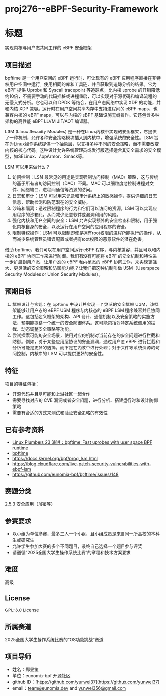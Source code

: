 # proj276--eBPF-Security-Framework
# 标题

实现内核与用户态共同工作的 eBPF 安全框架

## 项目描述

bpftime 是一个用户空间的 eBPF 运行时，可让现有的 eBPF 应用程序直接在非特权用户空间中运行，使用相同的库和工具链，并且获取到追踪分析的结果。它为 eBPF 提供 Uprobe 和 Syscall tracepoint 等追踪点，比内核 uprobe 的开销降低约10倍，不需要手动的代码插桩或进程重启，可以实现对于源代码和编译流程的无侵入式分析。它也可以和 DPDK 等结合，在用户态网络中实现 XDP 的功能，并和内核 XDP 兼容。运行时在用户空间共享内存中支持进程间的 eBPF maps，也兼容内核的 eBPF maps，可以与内核的 eBPF 基础设施无缝操作。它还包含多种架构的高性能 eBPF LLVM JIT/AOT 编译器。

LSM (Linux Security Modules) 是一种在Linux内核中实现的安全框架，它提供了一种机制，允许各种安全策略模块插入到内核中，增强系统的安全性。LSM 旨在为Linux操作系统提供一个抽象层，以支持多种不同的安全策略，而不需要改变内核的核心代码。这种设计允许系统管理员或发行版选择适合其安全需求的安全模型，如SELinux、AppArmor、Smack等。

LSM 可以用来做什么？

1. 访问控制：LSM 最常见的用途是实现强制访问控制（MAC）策略，这与传统的基于所有者的访问控制（DAC）不同。MAC 可以细粒度地控制进程对文件、网络端口、进程间通信等资源的访问。
2. 日志和审计：LSM 可以用来记录和审计系统上的敏感操作，提供详细的日志信息，帮助检测和防范潜在的安全威胁。
3. 沙箱和隔离：通过限制程序的行为和它们可以访问的资源，LSM 可以实现应用程序的沙箱化，从而减少恶意软件或漏洞利用的风险。
4. 强化内核和用户空间的安全：LSM 允许实现额外的安全检查和限制，用于强化内核自身的安全，以及运行在用户空间的应用程序的安全。
5. 限制特权操作：LSM 可以限制即使是拥有root权限的进程所能执行的操作，从而减少系统管理员错误配置或者拥有root权限的恶意软件的潜在危害。

借助 bpftime，我们可以在用户空间运行 eBPF 程序，与内核兼容，并且可以和内核的 eBPF 协同工作来进行防御。我们有没有可能将 eBPF 的安全机制和特性进一步扩展到用户态，让用户态的 eBPF 和内核态的 eBPF 协同工作，来实现更强大、更灵活的安全策略和防御能力呢？让我们把这种机制叫做 USM（Userspace Security Modules or Union Security Modules）。

## 预期目标

1. 框架设计与实现：在 bpftime 中设计并实现一个灵活的安全框架 USM，该框架能够让用户态的 eBPF USM 程序与内核态的 eBPF LSM 程序兼容并且协同工作。这包括定义框架的架构、API 设计、通信机制以及安全策略的实施方法，预期能提供一个统一的安全防御体系。这可能包括对特定系统调用的拦截、动态调整安全策略等功能。
2. 尝试探索可能的安全场景，使用对应的机制对当前存在的安全问题进行拦截和防御。例如，对于某些应用层协议的安全漏洞，通过用户态 eBPF 进行拦截和分析可能是更好的选择，而不是在内核中进行处理；对于文件等系统资源的访问控制，内核中的 LSM 可以提供更好的安全性。

## 特征

项目的特征包括：

- 开源代码并且尽可能和上游社区一起合作
- 需要寻找对应的 CVE 漏洞或者安全问题，进行分析、搭建运行时和设计防御策略
- 需要有合适的方式来测试和验证安全策略的有效性

## 已有参考资料

- [Linux Plumbers 23 演讲：bpftime: Fast uprobes with user space BPF runtime](https://lpc.events/event/17/contributions/1639/)
- [bpftime](https://github.com/eunomia-bpf/bpftime)
- <https://docs.kernel.org/bpf/prog_lsm.html>
- <https://blog.cloudflare.com/live-patch-security-vulnerabilities-with-ebpf-lsm>
- <https://github.com/eunomia-bpf/bpftime/issues/148>

## 赛题分类

2.5.3 安全应用（加密等）

## 参赛要求

- 以小组为单位参赛，最多三人一个小组，且小组成员是来自同一所高校的本科生或研究生
- 允许学生参加大赛的多个不同题目，最终自己选择一个题目参与评奖
- 请遵循“2025全国大学生操作系统比赛”的章程和技术方案要求

## 难度

高级

## License

GPL-3.0 License

## 所属赛道

2025全国大学生操作系统比赛的“OS功能挑战”赛道

## 项目导师

- 姓名：郑昱笙
- 单位：eunomia-bpf 开源社区
- github ID：[https://github.com/yunwei37](https://github.com/yunwei37)
- email：[team@eunomia.dev](mailto:team@eunomia.dev) and [yunwei356@gmail.com](mailto:yunwei356@gmail.com)
